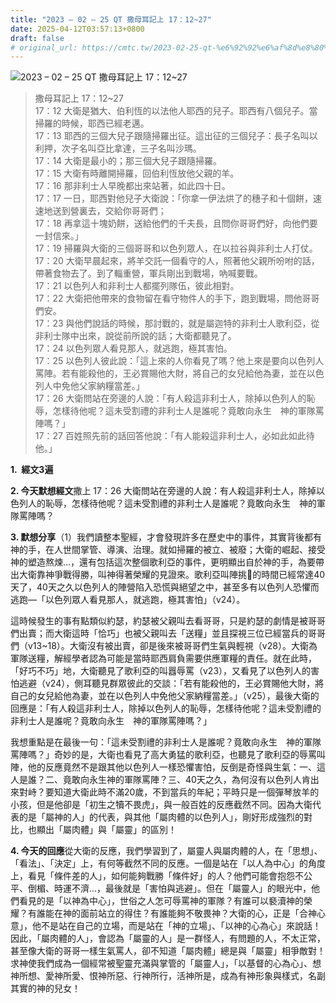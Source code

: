 ```yaml
---
title: "2023 – 02 – 25 QT 撒母耳記上 17：12~27"
date: 2025-04-12T03:57:13+0800
draft: false
# original_url: https://cmtc.tw/2023-02-25-qt-%e6%92%92%e6%af%8d%e8%80%b3%e8%a8%98%e4%b8%8a-17%ef%bc%9a1227
---
```


![2023 – 02 – 25 QT 撒母耳記上 17：12~27](/images/qt.jpg  "2023 – 02 – 25 QT 撒母耳記上 17：12~27")

> 撒母耳記上 17：12~27  
> 17：12 大衛是猶大、伯利恆的以法他人耶西的兒子。耶西有八個兒子。當掃羅的時候，耶西已經老邁。  
> 17：13 耶西的三個大兒子跟隨掃羅出征。這出征的三個兒子：長子名叫以利押，次子名叫亞比拿達，三子名叫沙瑪。  
> 17：14 大衛是最小的；那三個大兒子跟隨掃羅。  
> 17：15 大衛有時離開掃羅，回伯利恆放他父親的羊。  
> 17：16 那非利士人早晚都出來站著，如此四十日。  
> 17：17 一日，耶西對他兒子大衛說：「你拿一伊法烘了的穗子和十個餅，速速地送到營裏去，交給你哥哥們；  
> 17：18 再拿這十塊奶餅，送給他們的千夫長，且問你哥哥們好，向他們要一封信來。」  
> 17：19 掃羅與大衛的三個哥哥和以色列眾人，在以拉谷與非利士人打仗。  
> 17：20 大衛早晨起來，將羊交託一個看守的人，照著他父親所吩咐的話，帶著食物去了。到了輜重營，軍兵剛出到戰場，吶喊要戰。  
> 17：21 以色列人和非利士人都擺列隊伍，彼此相對。  
> 17：22 大衛把他帶來的食物留在看守物件人的手下，跑到戰場，問他哥哥們安。  
> 17：23 與他們說話的時候，那討戰的，就是屬迦特的非利士人歌利亞，從非利士隊中出來，說從前所說的話；大衛都聽見了。  
> 17：24 以色列眾人看見那人，就逃跑，極其害怕。  
> 17：25 以色列人彼此說：「這上來的人你看見了嗎？他上來是要向以色列人罵陣。若有能殺他的，王必賞賜他大財，將自己的女兒給他為妻，並在以色列人中免他父家納糧當差。」  
> 17：26 大衛問站在旁邊的人說：「有人殺這非利士人，除掉以色列人的恥辱，怎樣待他呢？這未受割禮的非利士人是誰呢？竟敢向永生　神的軍隊罵陣嗎？」  
> 17：27 百姓照先前的話回答他說：「有人能殺這非利士人，必如此如此待他。」

**1.  經文3遍**

**2. 今天默想經文**撒上 17：26 大衛問站在旁邊的人說：有人殺這非利士人，除掉以色列人的恥辱，怎樣待他呢？這未受割禮的非利士人是誰呢？竟敢向永生　神的軍隊罵陣嗎？

**3. 默想分享**（1）我們讀整本聖經，才會發現許多在歷史中的事件，其實背後都有神的手，在人世間掌管、導演、治理。就如掃羅的被立、被廢；大衛的崛起、接受神的塑造熬煉…，還有包括這次整個歌利亞的事件，更明顯出自於神的手，為要帶出大衛靠神爭戰得勝，叫神得著榮耀的見證來。歌利亞叫陣挑𦦟的時間已經常達40天了，40天之久以色列人的陣營陷入恐慌與絕望之中，甚至多有以色列人恐懼而逃跑—「以色列眾人看見那人，就逃跑，極其害怕」（v24）。

這時候發生的事有點類似約瑟，約瑟被父親叫去看哥哥，只是約瑟的劇情是被哥哥們出賣；而大衛這時「恰巧」也被父親叫去「送糧」並且探視三位已經當兵的哥哥們（v13~18）。大衛沒有被出賣，卻是後來被哥哥們生氣與輕視（v28）。大衛為軍隊送糧，解經學者認為可能是當時耶西肩負需要供應軍糧的責任。就在此時，「好巧不巧」地，大衛聽見了歌利亞的叫囂辱罵（v23），又看見了以色列人的害怕逃避（v24），側耳聽見群眾彼此的交談：「若有能殺他的，王必賞賜他大財，將自己的女兒給他為妻，並在以色列人中免他父家納糧當差。」（v25），最後大衛的回應是：「有人殺這非利士人，除掉以色列人的恥辱，怎樣待他呢？這未受割禮的非利士人是誰呢？竟敢向永生　神的軍隊罵陣嗎？」

我想重點是在最後一句：「這未受割禮的非利士人是誰呢？竟敢向永生　神的軍隊罵陣嗎？」奇妙的是，大衛也看見了高大勇猛的歌利亞，也聽見了歌利亞的辱罵叫陣，他的反應竟然不是跟其他以色列人一樣恐懼害怕，反倒是奇怪與生氣：一、這人是誰？二、竟敢向永生神的軍隊罵陣？三、40天之久，為何沒有以色列人肯出來對峙？要知道大衛此時不滿20歲，不到當兵的年紀；平時只是一個彈琴放羊的小孩，但是他卻是「初生之犢不畏虎」，與一般百姓的反應截然不同。因為大衛代表的是「屬神的人」的代表，與其他「屬肉體的以色列人」，剛好形成強烈的對比，也顯出「屬肉體」與「屬靈」的區別！

**4. 今天的回應**從大衛的反應，我們學習到了，屬靈人與屬肉體的人，在「思想」、「看法」、「決定」上，有何等截然不同的反應。一個是站在「以人為中心」的角度上，看見「條件差的人」，如何能夠戰勝「條件好」的人？他們可能會抱怨不公平、倒楣、時運不濟…，最後就是「害怕與逃避」。但在「屬靈人」的眼光中，他們看見的是「以神為中心」，世俗之人怎可辱罵神的軍隊？有誰可以褻瀆神的榮耀？有誰能在神的面前站立的得住？有誰能夠不敬畏神？大衛的心，正是「合神心意」，他不是站在自己的立場，而是站在「神的立場」、「以神的心為心」來說話！因此，「屬肉體的人」，會認為「屬靈的人」是一群怪人，有問題的人，不太正常，甚至像大衛的哥哥一樣生氣罵人，卻不知道「屬肉體」總是與「屬靈」相爭敵對！求神使我們成為一個經常被聖靈充滿與掌管的「屬靈人」，「以基督的心為心」、想神所想、愛神所愛、恨神所惡、行神所行，活神所是，成為有神形象與樣式，名副其實的神的兒女！